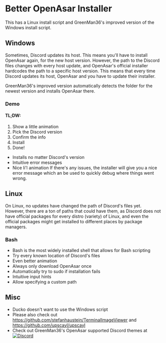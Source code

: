 # Better OpenAsar Installer

This has a Linux install script and GreenMan36's improved version of the Windows install script.

## Windows

Sometimes, Discord updates its host. This means you'll have to install OpenAsar again, for the new host version. However, the path to the Discord files changes with every host update, and OpenAsar's official installer hardcodes the path to a specific host version. This means that every time Discord updates its host, OpenAsar and you have to update their installer.

GreenMan36's improved version automatically detects the folder for the newest version and installs OpenAsar there.

### Demo



#### TL;DW:

1. Show a little animation
2. Pick the Discord version
3. Confirm the info
4. Install
5. Done!

* Installs no matter Discord's version
* Intuitive error messages
* Nice li'l animation
If there's any issues, the installer will give you a nice error message which an be used to quickly debug where things went wrong.

## Linux

On Linux, no updates have changed the path of Discord's files yet. However, there are a ton of paths that could have them, as Discord does not have official packages for every distro (variety) of Linux, and even the official packages might get installed to different places by package managers.

### Bash

* Bash is the most widely installed shell that allows for Bash scripting
* Try every known location of Discord's files
* Even better animation
* Always only download OpenAsar once
* Automatically try to sudo if installation fails
* Intuitive input hints
* Allow specifying a custom path

## Misc

- Ducko doesn't want to use the Windows script
- Please also check out  <https://github.com/stefanhaustein/TerminalImageViewer> and <https://github.com/upscayl/upscayl>
- Check out GreenMan36's OpenAsar supported Discord themes at  [![Discord](https://img.shields.io/discord/1050062854860046417?color=7289da&logo=discord&logoColor=white)](https://discord.gg/A6vwGchJYs)

